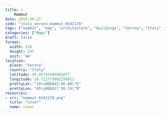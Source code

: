 ```yaml
---
title: > 
    Mammut
date: 2018-09-27
code: "italy_verona_mammut_6542178"
tags: ["mammut", "map", "architecture", "buildings", "Verona", "Italy"]
categories: ["Maps"]
draft: false
format:
  width: 210
  height: 297
  unit: 'mm'
location:
  place: "Verona"
  country: "Italy"
  latitude: 45.45742995983077
  longitude: 10.712779002256811
  prettyLat: "10\u00b042'46.00\"E"
  prettyLon: "45\u00b027'26.74\"N"
resources:
- src: "mammut_6542178.png"
  title: "Cover"
  name: cover
---
```

